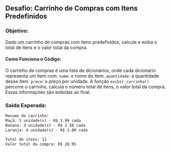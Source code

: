 ## Desafio: Carrinho de Compras com Itens Predefinidos

### Objetivo: 
Dado um carrinho de compras com itens predefinidos, calcule e exiba o total de itens e o valor total da compra.

#### Como Funciona o Código:
O carrinho de compras é uma lista de dicionários, onde cada dicionário representa um item com:
`nome`: o nome do item.
`quantidade`: a quantidade desse item.
`preco`: o preço por unidade.
A função `exibir_carrinho()` percorre o carrinho, calcula o número total de itens, o valor total da compra. Essas informações são exibidas ao final.


### Saída Esperada:
```bash
Resumo do carrinho:
Maçã: 5 unidade(s) - R$ 1.99 cada
Banana: 3 unidade(s) - R$ 2.50 cada
Laranja: 4 unidade(s) - R$ 3.00 cada

Total de itens: 12
Valor total da compra: R$ 28.95
```
